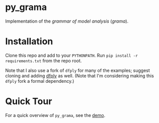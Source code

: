 # py_grama
Implementation of the *grammar of model analysis* (*grama*).

# Installation
Clone this repo and add to your `PYTHONPATH`. Run `pip install -r requirements.txt` from the repo root.

Note that I also use a fork of `dfply` for many of the examples; suggest cloning and adding [dfply](https://github.com/zdelrosario/dfply) as well. (Note that I'm considering making this `dfply` fork a formal dependency.)

# Quick Tour
For a quick overview of `py_grama`, see the [demo](https://github.com/zdelrosario/py_grama/blob/master/examples/demo/grama_demo.ipynb).
